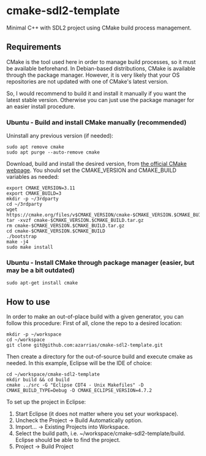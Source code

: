 # cmake-sdl2-template
Minimal C++ with SDL2 project using CMake build process management.

## Requirements
CMake is the tool used here in order to manage build processes, so it must be available beforehand.
In Debian-based distributions, CMake is available through the package manager.
However, it is very likely that your OS repositories are not updated with one of CMake's latest version.

So, I would recommend to build it and install it manually if you want the latest stable version.
Otherwise you can just use the package manager for an easier install procedure.

### Ubuntu - Build and install CMake manually (recommended)
Uninstall any previous version (if needed):
```
sudo apt remove cmake
sudo apt purge --auto-remove cmake
```

Download, build and install the desired version, from [the official CMake webpage](https://cmake.org/download/). 
You should set the CMAKE_VERSION and CMAKE_BUILD variables as needed:
```
export CMAKE_VERSION=3.11
export CMAKE_BUILD=3
mkdir -p ~/3rdparty
cd ~/3rdparty
wget https://cmake.org/files/v$CMAKE_VERSION/cmake-$CMAKE_VERSION.$CMAKE_BUILD.tar.gz
tar -xvzf cmake-$CMAKE_VERSION.$CMAKE_BUILD.tar.gz
rm cmake-$CMAKE_VERSION.$CMAKE_BUILD.tar.gz
cd cmake-$CMAKE_VERSION.$CMAKE_BUILD
./bootstrap
make -j4
sudo make install
```

### Ubuntu - Install CMake through package manager (easier, but may be a bit outdated)
```
sudo apt-get install cmake
```

## How to use
In order to make an out-of-place build with a given generator, you can follow this procedure:
First of all, clone the repo to a desired location:
```
mkdir -p ~/workspace
cd ~/workspace
git clone git@github.com:azarrias/cmake-sdl2-template.git
```
Then create a directory for the out-of-source build and execute cmake as needed.
In this example, Eclipse will be the IDE of choice:
```
cd ~/workspace/cmake-sdl2-template
mkdir build && cd build
cmake ../src -G "Eclipse CDT4 - Unix Makefiles" -D CMAKE_BUILD_TYPE=Debug -D CMAKE_ECLIPSE_VERSION=4.7.2
```
To set up the project in Eclipse:
1. Start Eclipse (it does not matter where you set your workspace).
2. Uncheck the Project -> Build Automatically option.
3. Import... -> Existing Projects into Workspace.
4. Select the build path, i.e. ~/workspace/cmake-sdl2-template/build. Eclipse should be able to find the project.
5. Project -> Build Project
